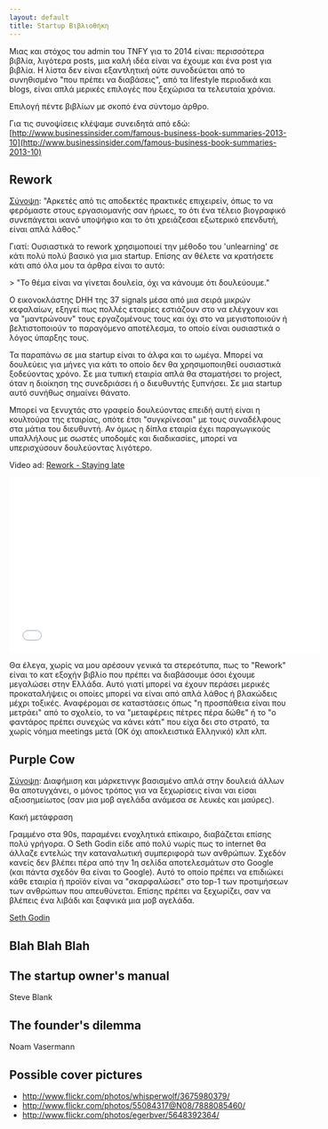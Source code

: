 ```yaml
---
layout: default
title: Startup Βιβλιοθήκη 
---
```


Μιας και στόχος του admin του TNFY για το 2014 είναι: περισσότερα βιβλία, λιγότερα posts, μια καλή ιδέα είναι να έχουμε και ένα post για βιβλία. Η λίστα δεν είναι εξαντλητική ούτε συνοδεύεται από το συνηθισμένο "που πρέπει να διαβάσεις", από τα lifestyle περιοδικά και blogs, είναι απλά μερικές επιλογές που ξεχώρισα τα τελευταία χρόνια.

Επιλογή πέντε βιβλίων με σκοπό ένα σύντομο άρθρο.

Για τις συνοψίσεις κλέψαμε συνειδητά από εδώ:
[http://www.businessinsider.com/famous-business-book-summaries-2013-10](http://www.businessinsider.com/famous-business-book-summaries-2013-10)

## Rework

[Σύνοψη](http://www.businessinsider.com/famous-business-book-summaries-2013-10): "Αρκετές από τις αποδεκτές πρακτικές επιχειρείν, όπως το να φερόμαστε στους εργασιομανής σαν ήρωες, το ότι ένα τέλειο βιογραφικό συνεπάγεται ικανό υποψήφιο και το ότι χρειάζεσαι εξωτερικό επενδυτή, είναι απλά λάθος."

Γιατί: Ουσιαστικά το rework χρησιμοποιεί την μέθοδο του 'unlearning' σε κάτι πολύ πολύ βασικό για μια startup. Επίσης αν θέλετε να κρατήσετε κάτι από όλα μου τα άρθρα είναι το αυτό:

&gt; "Το θέμα είναι να γίνεται δουλεία, όχι να κάνουμε ότι δουλεύουμε."

Ο εικονοκλάστης DHH της 37 signals μέσα από μια σειρά μικρών κεφαλαίων, εξηγεί πως πολλές εταιρίες εστιάζουν στο να ελέγχουν και να "μαντρώνουν" τους εργαζομένους τους και όχι στο να μεγιστοποιούν ή βελτιστοποιούν το παραγόμενο αποτέλεσμα, το οποίο είναι ουσιαστικά ο λόγος ύπαρξης τους.

Τα παραπάνω σε μια startup είναι το άλφα και το ωμέγα. Μπορεί να δουλεύεις για μήνες για κάτι το οποίο δεν θα χρησιμοποιηθεί ουσιαστικά ξοδεύοντας χρόνο. Σε μια τυπική εταιρία απλά θα σταματήσει το project, όταν η διοίκηση της συνεδριάσει ή ο διευθυντής ξυπνήσει. Σε μια startup αυτό συνήθως σημαίνει θάνατο.

Μπορεί να ξενυχτάς στο γραφείο δουλεύοντας επειδή αυτή είναι η κουλτούρα της εταιρίας, οπότε έτσι "συγκρίνεσαι" με τους συναδέλφους στα μάτια του διευθυντή. Αν όμως η δίπλα εταιρία έχει παραγωγικούς υπαλλήλους με σωστές υποδομές και διαδικασίες, μπορεί να υπερισχύσουν δουλεύοντας λιγότερο.

Video ad: [Rework - Staying late](http://www.youtube.com/watch?v=IU3imeeLHiA)

<iframe width="560" height="315" src="//www.youtube.com/embed/IU3imeeLHiA" frameborder="0" allowfullscreen></iframe>

Θα έλεγα, χωρίς να μου αρέσουν γενικά τα στερεότυπα, πως το "Rework" είναι το κατ εξοχήν βιβλίο που πρέπει να διαβάσουμε όσοι έχουμε μεγαλώσει στην Ελλάδα. Αυτό γιατί μπορεί να έχουν περάσει μερικές προκαταλήψεις οι οποίες μπορεί να είναι από απλά λάθος ή βλακώδεις μέχρι τοξικές. Αναφέρομαι σε καταστάσεις όπως "η προσπάθεια είναι που μετράει" από το σχολείο, το να "μεταφέρεις πέτρες πέρα δώθε" ή το "ο φαντάρος πρέπει συνεχώς να κάνει κάτι" που είχα δει στο στρατό, τα χωρίς νόημα meetings μετά (ΟΚ όχι αποκλειστικά Ελληνικό) κλπ κλπ.

## Purple Cow

[Σύνοψη](http://www.businessinsider.com/famous-business-book-summaries-2013-10): Διαφήμιση και μάρκετινγκ βασισμένο απλά στην δουλειά άλλων θα αποτυγχάνει, ο μόνος τρόπος για να ξεχωρίσεις είναι ναι είσαι αξιοσημείωτος (σαν μια μοβ αγελάδα ανάμεσα σε λευκές και μαύρες).

Κακή μετάφραση

Γραμμένο στα 90s, παραμένει ενοχλητικά επίκαιρο, διαβάζεται επίσης πολύ γρήγορα. Ο Seth Godin είδε από πολύ νωρίς πως το internet θα άλλαζε εντελώς την καταναλωτική συμπεριφορά των ανθρώπων. Σχεδόν κανείς δεν βλέπει πέρα από την 1η σελίδα αποτελεσμάτων στο Google (και πάντα σχεδόν θα είναι το Google). Αυτό το οποίο πρέπει να επιδιώκει κάθε εταιρία ή προϊόν είναι να "σκαρφαλώσει" στο top-1 των προτιμήσεων των ανθρώπων που απευθύνεται. Επίσης πρέπει να ξεχωρίζει, σαν να βλέπεις ένα λιβάδι και ξαφνικά μια μοβ αγελάδα.

[Seth Godin](http://www.sethgodin.com/sg/books.asp)

## Blah Blah Blah

## The startup owner's manual

Steve Blank

## The founder's dilemma

Noam Vasermann

## Possible cover pictures

- http://www.flickr.com/photos/whisperwolf/3675980379/
- http://www.flickr.com/photos/55084317@N08/7888085460/
- http://www.flickr.com/photos/egerbver/5648392364/

